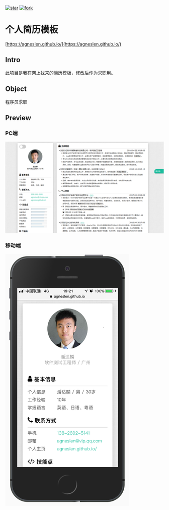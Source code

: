 ﻿[![star](https://gitee.com/itsay/resume/badge/star.svg?theme=white)](https://gitee.com/itsay/resume/stargazers)    [![fork](https://gitee.com/itsay/resume/badge/fork.svg?theme=white)](https://gitee.com/itsay/resume/members)

# 个人简历模板

[https://agneslen.github.io/](https://agneslen.github.io/)

## Intro

此项目是我在网上找来的简历模板，修改后作为求职用。

## Object

程序员求职

## Preview

### PC端
![](assets/images/pc.png)

### 移动端
![](assets/images/ip.png)